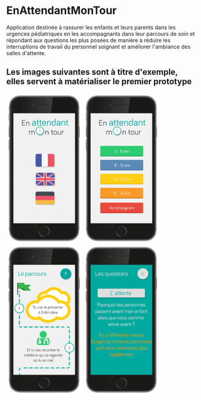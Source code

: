 # EnAttendantMonTour
Application destinée à rassurer les enfants et leurs parents dans les urgences pédiatriques en les accompagnants dans leur parcours de soin et répondant aux questions les plus posées de manière à réduire les interruptions de travail du personnel soignant et améliorer l'ambiance des salles d'attente.

## Les images suivantes sont à titre d'exemple, elles servent à matérialiser le premier prototype 

<img width="200" src="screenshots/1-Languages.png">
<img width="200" src="screenshots/2-Ages.png">
<img width="200" src="screenshots/3-Homepage.png">
<img width="200" src="screenshots/4-Questions.png">
